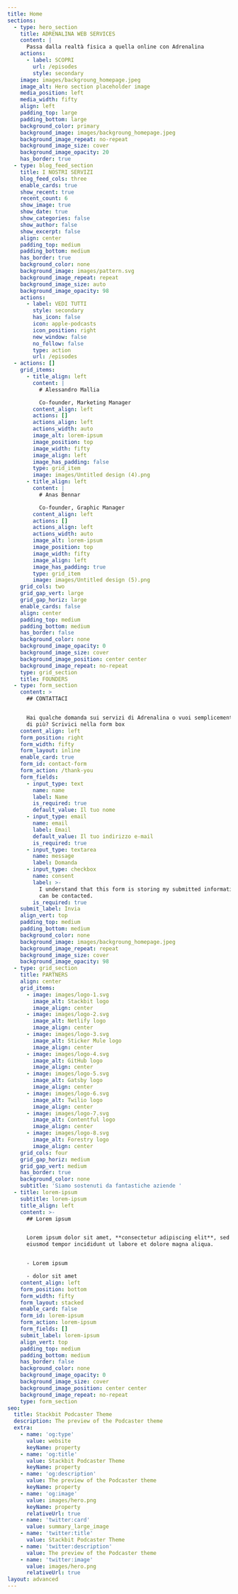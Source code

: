 ```yaml
---
title: Home
sections:
  - type: hero_section
    title: ADRENALINA WEB SERVICES
    content: |
      Passa dalla realtà fisica a quella online con Adrenalina
    actions:
      - label: SCOPRI
        url: /episodes
        style: secondary
    image: images/backgroung_homepage.jpeg
    image_alt: Hero section placeholder image
    media_position: left
    media_width: fifty
    align: left
    padding_top: large
    padding_bottom: large
    background_color: primary
    background_image: images/backgroung_homepage.jpeg
    background_image_repeat: no-repeat
    background_image_size: cover
    background_image_opacity: 20
    has_border: true
  - type: blog_feed_section
    title: I NOSTRI SERVIZI
    blog_feed_cols: three
    enable_cards: true
    show_recent: true
    recent_count: 6
    show_image: true
    show_date: true
    show_categories: false
    show_author: false
    show_excerpt: false
    align: center
    padding_top: medium
    padding_bottom: medium
    has_border: true
    background_color: none
    background_image: images/pattern.svg
    background_image_repeat: repeat
    background_image_size: auto
    background_image_opacity: 98
    actions:
      - label: VEDI TUTTI
        style: secondary
        has_icon: false
        icon: apple-podcasts
        icon_position: right
        new_window: false
        no_follow: false
        type: action
        url: /episodes
  - actions: []
    grid_items:
      - title_align: left
        content: |
          # Alessandro Mallia

          Co-founder, Marketing Manager
        content_align: left
        actions: []
        actions_align: left
        actions_width: auto
        image_alt: lorem-ipsum
        image_position: top
        image_width: fifty
        image_align: left
        image_has_padding: false
        type: grid_item
        image: images/Untitled design (4).png
      - title_align: left
        content: |
          # Anas Bennar

          Co-founder, Graphic Manager
        content_align: left
        actions: []
        actions_align: left
        actions_width: auto
        image_alt: lorem-ipsum
        image_position: top
        image_width: fifty
        image_align: left
        image_has_padding: true
        type: grid_item
        image: images/Untitled design (5).png
    grid_cols: two
    grid_gap_vert: large
    grid_gap_horiz: large
    enable_cards: false
    align: center
    padding_top: medium
    padding_bottom: medium
    has_border: false
    background_color: none
    background_image_opacity: 0
    background_image_size: cover
    background_image_position: center center
    background_image_repeat: no-repeat
    type: grid_section
    title: FOUNDERS
  - type: form_section
    content: >
      ## CONTATTACI


      Hai qualche domanda sui servizi di Adrenalina o vuoi semplicemente saperne
      di più? Scrivici nella form box
    content_align: left
    form_position: right
    form_width: fifty
    form_layout: inline
    enable_card: true
    form_id: contact-form
    form_action: /thank-you
    form_fields:
      - input_type: text
        name: name
        label: Name
        is_required: true
        default_value: Il tuo nome
      - input_type: email
        name: email
        label: Email
        default_value: Il tuo indirizzo e-mail
        is_required: true
      - input_type: textarea
        name: message
        label: Domanda
      - input_type: checkbox
        name: consent
        label: >-
          I understand that this form is storing my submitted information so I
          can be contacted.
        is_required: true
    submit_label: Invia
    align_vert: top
    padding_top: medium
    padding_bottom: medium
    background_color: none
    background_image: images/backgroung_homepage.jpeg
    background_image_repeat: repeat
    background_image_size: cover
    background_image_opacity: 98
  - type: grid_section
    title: PARTNERS
    align: center
    grid_items:
      - image: images/logo-1.svg
        image_alt: Stackbit logo
        image_align: center
      - image: images/logo-2.svg
        image_alt: Netlify logo
        image_align: center
      - image: images/logo-3.svg
        image_alt: Sticker Mule logo
        image_align: center
      - image: images/logo-4.svg
        image_alt: GitHub logo
        image_align: center
      - image: images/logo-5.svg
        image_alt: Gatsby logo
        image_align: center
      - image: images/logo-6.svg
        image_alt: Twilio logo
        image_align: center
      - image: images/logo-7.svg
        image_alt: Contentful logo
        image_align: center
      - image: images/logo-8.svg
        image_alt: Forestry logo
        image_align: center
    grid_cols: four
    grid_gap_horiz: medium
    grid_gap_vert: medium
    has_border: true
    background_color: none
    subtitle: 'Siamo sostenuti da fantastiche aziende '
  - title: lorem-ipsum
    subtitle: lorem-ipsum
    title_align: left
    content: >-
      ## Lorem ipsum


      Lorem ipsum dolor sit amet, **consectetur adipiscing elit**, sed do
      eiusmod tempor incididunt ut labore et dolore magna aliqua.


      - Lorem ipsum

      - dolor sit amet
    content_align: left
    form_position: bottom
    form_width: fifty
    form_layout: stacked
    enable_card: false
    form_id: lorem-ipsum
    form_action: lorem-ipsum
    form_fields: []
    submit_label: lorem-ipsum
    align_vert: top
    padding_top: medium
    padding_bottom: medium
    has_border: false
    background_color: none
    background_image_opacity: 0
    background_image_size: cover
    background_image_position: center center
    background_image_repeat: no-repeat
    type: form_section
seo:
  title: Stackbit Podcaster Theme
  description: The preview of the Podcaster theme
  extra:
    - name: 'og:type'
      value: website
      keyName: property
    - name: 'og:title'
      value: Stackbit Podcaster Theme
      keyName: property
    - name: 'og:description'
      value: The preview of the Podcaster theme
      keyName: property
    - name: 'og:image'
      value: images/hero.png
      keyName: property
      relativeUrl: true
    - name: 'twitter:card'
      value: summary_large_image
    - name: 'twitter:title'
      value: Stackbit Podcaster Theme
    - name: 'twitter:description'
      value: The preview of the Podcaster theme
    - name: 'twitter:image'
      value: images/hero.png
      relativeUrl: true
layout: advanced
---
```

